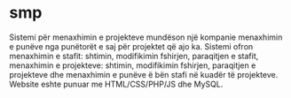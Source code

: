 # smp
Sistemi për menaxhimin e projekteve mundëson një kompanie menaxhimin e punëve nga punëtorët e saj për projektet që ajo ka. Sistemi ofron menaxhimin e stafit: shtimin, modifikimin fshirjen, paraqitjen e stafit, menaxhimin e projekteve: shtimin, modifikimin fshirjen, paraqitjen e projekteve dhe menaxhimin e punëve ë bën stafi në kuadër të projekteve.
Website eshte punuar me HTML/CSS/PHP/JS dhe MySQL.

